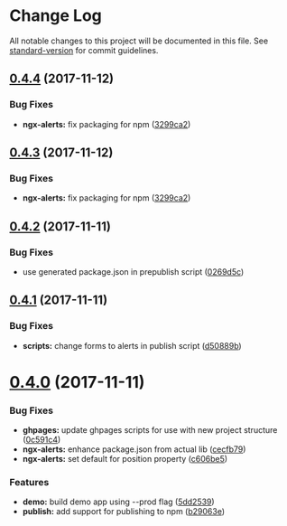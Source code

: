 # Change Log

All notable changes to this project will be documented in this file. See [standard-version](https://github.com/conventional-changelog/standard-version) for commit guidelines.

<a name="0.4.4"></a>
## [0.4.4](https://github.com/ngx-plus/ngx-alerts/compare/v0.4.2...v0.4.4) (2017-11-12)


### Bug Fixes

* **ngx-alerts:** fix packaging for npm ([3299ca2](https://github.com/ngx-plus/ngx-alerts/commit/3299ca2))



<a name="0.4.3"></a>
## [0.4.3](https://github.com/ngx-plus/ngx-alerts/compare/v0.4.2...v0.4.3) (2017-11-12)


### Bug Fixes

* **ngx-alerts:** fix packaging for npm ([3299ca2](https://github.com/ngx-plus/ngx-alerts/commit/3299ca2))



<a name="0.4.2"></a>
## [0.4.2](https://github.com/ngx-plus/ngx-alerts/compare/v0.4.1...v0.4.2) (2017-11-11)


### Bug Fixes

* use generated package.json in prepublish script ([0269d5c](https://github.com/ngx-plus/ngx-alerts/commit/0269d5c))



<a name="0.4.1"></a>
## [0.4.1](https://github.com/ngx-plus/ngx-alerts/compare/v0.4.0...v0.4.1) (2017-11-11)


### Bug Fixes

* **scripts:** change forms to alerts in publish script ([d50889b](https://github.com/ngx-plus/ngx-alerts/commit/d50889b))



<a name="0.4.0"></a>
# [0.4.0](https://github.com/ngx-plus/ngx-alerts/compare/v0.2.0...v0.4.0) (2017-11-11)


### Bug Fixes

* **ghpages:** update ghpages scripts for use with new project structure ([0c591c4](https://github.com/ngx-plus/ngx-alerts/commit/0c591c4))
* **ngx-alerts:** enhance package.json from actual lib ([cecfb79](https://github.com/ngx-plus/ngx-alerts/commit/cecfb79))
* **ngx-alerts:** set default for position property ([c606be5](https://github.com/ngx-plus/ngx-alerts/commit/c606be5))


### Features

* **demo:** build demo app using --prod flag ([5dd2539](https://github.com/ngx-plus/ngx-alerts/commit/5dd2539))
* **publish:** add support for publishing to npm ([b29063e](https://github.com/ngx-plus/ngx-alerts/commit/b29063e))
